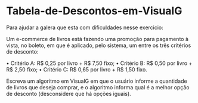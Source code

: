 # Tabela-de-Descontos-em-VisualG
Para ajudar a galera que esta com dificuldades nesse exercicio:

Um e-commerce de livros está fazendo uma promoção para pagamento à vista, no boleto, em que é aplicado, pelo sistema, um entre os três critérios de desconto:

• Critério A: R$ 0,25 por livro + R$ 7,50 fixo;
• Critério B: R$ 0,50 por livro + R$ 2,50 fixo;
• Critério C: R$ 0,65 por livro + R$ 1,50 fixo.


Escreva um algoritmo em VisualG em que o usuário informe a quantidade de livros que deseja comprar, e o algoritmo informa qual é a melhor opção de desconto (desconsidere que há opções iguais).

